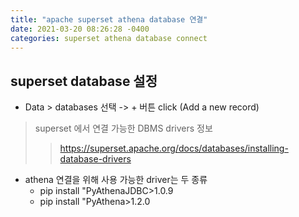 ```yaml
---
title: "apache superset athena database 연결"
date: 2021-03-20 08:26:28 -0400
categories: superset athena database connect
---
```



## superset database 설정

- Data > databases 선택 -> + 버튼 click (Add a new record)

> superset 에서 연결 가능한 DBMS drivers 정보 
>   > https://superset.apache.org/docs/databases/installing-database-drivers

- athena 연결을 위해 사용 가능한 driver는 두 종류
  - pip install "PyAthenaJDBC>1.0.9 
  - pip install "PyAthena>1.2.0
